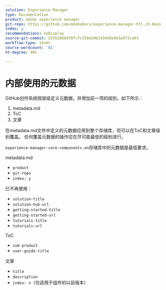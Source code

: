 ```yaml
---
solution: Experience Manager
type: Documentation
product: adobe experience manager
git-repo: https://github.com/AdobeDocs/experience-manager-htl.zh-Hans
index: y
recommendations: noDisplay
source-git-commit: 22f62868df0fcfc558e5d62434dde843a9f3ca83
workflow-type: tm+mt
source-wordcount: '81'
ht-degree: 40%

---
```



# 内部使用的元数据

GitHub创作系统按层级定义元数据，并增加前一项的级别，如下所示：

1. metadata.md
1. ToC
1. 文章

在metadata.md文件中定义的元数据应用到整个存储库，但可以在ToC和文章级别覆盖。 任何覆盖元数据的操作应在尽可能最低的级别进行。

`experience-manager-core-components.en`存储库中的元数据是最低要求。

metadata.md

* `product`
* `git-repo`
* `index: y`

已不再使用：

* `solution-title`
* `solution-hub-url`
* `getting-started-title`
* `getting-started-url`
* `tutorials-title`
* `tutorials-url`

ToC

* `sub-product`
* `user-guide-title`

文章

* `title`
* `description`
* `index: n`（仅适用于组件的以前版本）

